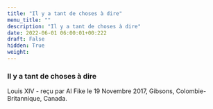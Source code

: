 ```yaml
---
title: "Il y a tant de choses à dire"
menu_title: ""
description: "Il y a tant de choses à dire"
date: 2022-06-01 06:00:01+00:222
draft: False
hidden: True
weight:
---
```

### Il y a tant de choses à dire

Louis XIV - reçu par Al Fike le 19 Novembre 2017, Gibsons, Colombie-Britannique, Canada.



